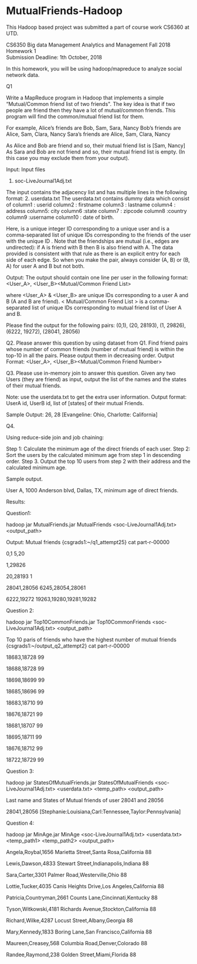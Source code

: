 # MutualFriends-Hadoop
This Hadoop based project was submitted a part of course work CS6360 at UTD.

CS6350 
Big data Management Analytics and Management
Fall 2018
Homework 1   
Submission Deadline: 1th October, 2018

In this homework, you will be using hadoop/mapreduce to analyze social network data.

Q1

Write a MapReduce program in Hadoop that implements a simple “Mutual/Common friend list of two friends". The key idea is that if two people are friend then they have a lot of mutual/common friends. This program will find the common/mutual friend list for them.

For example,
Alice’s friends are Bob, Sam, Sara, Nancy
Bob’s friends are Alice, Sam, Clara, Nancy
Sara’s friends are Alice, Sam, Clara, Nancy


As Alice and Bob are friend and so, their mutual friend list is [Sam, Nancy]
As Sara and Bob are not friend and so, their mutual friend list is empty. (In this case you may exclude them from your output). 


Input:
Input files 
1. soc-LiveJournal1Adj.txt 

The input contains the adjacency list and has multiple lines in the following format:
<User><TAB><Friends>
2. userdata.txt
The userdata.txt contains dummy data which consist of 
column1 : userid
column2 : firstname
column3 : lastname
column4 : address
column5: city
column6 :state
column7 : zipcode
column8 :country
column9 :username
column10 : date of birth.



Here, <User> is a unique integer ID corresponding to a unique user and <Friends> is a comma-separated list of unique IDs corresponding to the friends of the user with the unique ID <User>. Note that the friendships are mutual (i.e., edges are undirected): if A is friend with B then B is also friend with A. The data provided is consistent with that rule as there is an explicit entry for each side of each edge. So when you make the pair, always consider (A, B) or (B, A) for user A and B but not both.

Output: The output should contain one line per user in the following format:
<User_A>, <User_B><TAB><Mutual/Common Friend List>

where <User_A> & <User_B> are unique IDs corresponding to a user A and B (A and B are friend). < Mutual/Common Friend List > is a comma-separated list of unique IDs corresponding to mutual friend list of User A and B.

Please find the output for the following pairs:
(0,1), (20, 28193), (1, 29826), (6222, 19272), (28041, 28056)


Q2.
Please answer this question by using dataset from Q1.
Find friend pairs whose number of common friends (number of mutual friend) is within the top-10 in all the pairs. Please
output them in decreasing order.
Output Format:
<User_A>, <User_B><TAB><Mutual/Common Friend Number>

Q3.
Please use in-memory join to answer this question.
Given any two Users (they are friend) as input, output the list of the names and the states of their mutual friends.

Note: use the userdata.txt to get the extra user information.
Output format:
UserA id, UserB id, list of [states] of their mutual Friends.

Sample Output:
26, 28	[Evangeline: Ohio, Charlotte: California]

Q4.

Using reduce-side join and job chaining:

Step 1: Calculate the minimum age of the direct friends of each user.
Step 2: Sort the users by the calculated minimum age from step 1 in descending order.
Step 3. Output the top 10 users from step 2 with their address and the calculated minimum age.

Sample output.
  
User A, 1000 Anderson blvd, Dallas, TX, minimum age of direct friends.


Results:

Question1: 

hadoop jar MutualFriends.jar MutualFriends <soc-LiveJournal1Adj.txt> <output_path>

Output:
Mutual friends
{csgrads1:~/q1_attempt25} cat part-r-00000

0,1	5,20

1,29826	

20,28193	1

28041,28056	6245,28054,28061

6222,19272	19263,19280,19281,19282


Question 2:

hadoop jar Top10CommonFriends.jar Top10CommonFriends <soc-LiveJournal1Adj.txt> <output_path>


Top 10 paris of friends who have the highest number of mutual friends
{csgrads1:~/output_q2_attempt2} cat part-r-00000

18683,18728	99

18688,18728	99

18698,18699	99

18685,18696	99

18683,18710	99

18676,18721	99

18681,18707	99

18695,18711	99

18676,18712	99

18722,18729	99


Question 3:

hadoop jar StatesOfMutualFriends.jar StatesOfMutualFriends <soc-LiveJournal1Adj.txt> <userdata.txt> <temp_path> <output_path><UserID1><UserID2>

Last name and States of Mutual friends of user 28041 and 28056

28041,28056	[Stephanie:Louisiana,Carl:Tennessee,Taylor:Pennsylvania]

Question 4:

hadoop jar MinAge.jar MinAge <soc-LiveJournal1Adj.txt> <userdata.txt> <temp_path1> <temp_path2> <output_path>

Angela,Roybal,1656 Marietta Street,Santa Rosa,California	88

Lewis,Dawson,4833 Stewart Street,Indianapolis,Indiana	88

Sara,Carter,3301 Palmer Road,Westerville,Ohio	88

Lottie,Tucker,4035 Canis Heights Drive,Los Angeles,California	88

Patricia,Countryman,2661 Counts Lane,Cincinnati,Kentucky	88

Tyson,Witkowski,4181 Richards Avenue,Stockton,California	88

Richard,Wilke,4287 Locust Street,Albany,Georgia	88

Mary,Kennedy,1833 Boring Lane,San Francisco,California	88

Maureen,Creasey,568 Columbia Road,Denver,Colorado	88

Randee,Raymond,238 Golden Street,Miami,Florida	88
